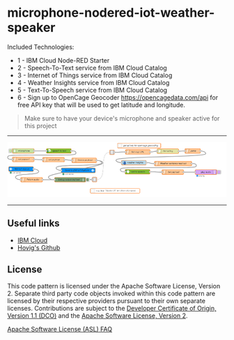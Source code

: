 # microphone-nodered-iot-weather-speaker

Included Technologies:

* 1 - IBM Cloud Node-RED Starter
* 2 - Speech-To-Text service from IBM Cloud Catalog
* 3 - Internet of Things service from IBM Cloud Catalog
* 4 - Weather Insights service from IBM Cloud Catalog
* 5 - Text-To-Speech service from IBM Cloud Catalog
* 6 - Sign up to OpenCage Geocoder https://opencagedata.com/api for free API key that will be used to get latitude and longitude.

> Make sure to have your device's microphone and speaker active for this project

<hr>

![](img/flow.png)

<hr>

## Useful links

* [IBM Cloud](https://bluemix.net/)  
* [Hovig's Github](https://github.com/hovig?tab=repositories)

## License
This code pattern is licensed under the Apache Software License, Version 2.  Separate third party code objects invoked within this code pattern are licensed by their respective providers pursuant to their own separate licenses. Contributions are subject to the [Developer Certificate of Origin, Version 1.1 (DCO)](https://developercertificate.org/) and the [Apache Software License, Version 2](http://www.apache.org/licenses/LICENSE-2.0.txt).

[Apache Software License (ASL) FAQ](http://www.apache.org/foundation/license-faq.html#WhatDoesItMEAN)
